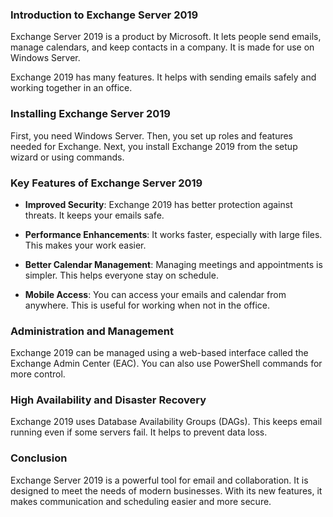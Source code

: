 ### Introduction to Exchange Server 2019

Exchange Server 2019 is a product by Microsoft. It lets people send emails, manage calendars, and keep contacts in a company. It is made for use on Windows Server.

Exchange 2019 has many features. It helps with sending emails safely and working together in an office.

### Installing Exchange Server 2019

First, you need Windows Server. Then, you set up roles and features needed for Exchange. Next, you install Exchange 2019 from the setup wizard or using commands.

### Key Features of Exchange Server 2019

- **Improved Security**: Exchange 2019 has better protection against threats. It keeps your emails safe.

- **Performance Enhancements**: It works faster, especially with large files. This makes your work easier.

- **Better Calendar Management**: Managing meetings and appointments is simpler. This helps everyone stay on schedule.

- **Mobile Access**: You can access your emails and calendar from anywhere. This is useful for working when not in the office.

### Administration and Management

Exchange 2019 can be managed using a web-based interface called the Exchange Admin Center (EAC). You can also use PowerShell commands for more control.

### High Availability and Disaster Recovery

Exchange 2019 uses Database Availability Groups (DAGs). This keeps email running even if some servers fail. It helps to prevent data loss.

### Conclusion

Exchange Server 2019 is a powerful tool for email and collaboration. It is designed to meet the needs of modern businesses. With its new features, it makes communication and scheduling easier and more secure.


